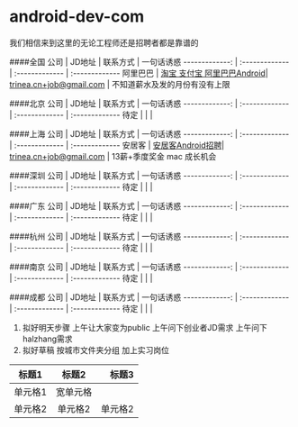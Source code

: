 android-dev-com  
==========  
我们相信来到这里的无论工程师还是招聘者都是靠谱的

####全国
公司  | JD地址 | 联系方式 | 一句话诱惑
-------------: | :------------- | :------------- | :------------- 
阿里巴巴 | [淘宝 支付宝 阿里巴巴Android](http://www.trinea.cn/jobs/alibaba-taobao-zhifubao-b2b-aliyun-jobs/)| [trinea.cn+job@gmail.com](mailto:trinea.cn+job@gmail.com) | 不知道薪水及发的月份有没有上限

####北京
公司  | JD地址 | 联系方式 | 一句话诱惑
-------------: | :------------- | :------------- | :------------- 
待定 |  |  |

####上海
公司  | JD地址 | 联系方式 | 一句话诱惑
-------------: | :------------- | :------------- | :------------- 
安居客 | [安居客Android招聘](http://www.trinea.cn/jobs/anjuke-android-php-jobs/)| [trinea.cn+job@gmail.com](mailto:trinea.cn+job@gmail.com) | 13薪+季度奖金 mac 成长机会

####深圳
公司  | JD地址 | 联系方式 | 一句话诱惑
-------------: | :------------- | :------------- | :------------- 
待定 |  |  |

####广东
公司  | JD地址 | 联系方式 | 一句话诱惑
-------------: | :------------- | :------------- | :------------- 
待定 |  |  |

####杭州
公司  | JD地址 | 联系方式 | 一句话诱惑
-------------: | :------------- | :------------- | :------------- 
待定 |  |  |

####南京
公司  | JD地址 | 联系方式 | 一句话诱惑
-------------: | :------------- | :------------- | :------------- 
待定 |  |  |

####成都
公司  | JD地址 | 联系方式 | 一句话诱惑
-------------: | :------------- | :------------- | :------------- 
待定 |  |  |

1. 拟好明天步骤
上午让大家变为public
上午问下创业者JD需求
上午问下halzhang需求
2. 拟好草稿
按城市文件夹分组
加上实习岗位



标题1 | 标题2 | 标题3 |
-------| :-----: | --------:|
单元格1|宽单元格||
单元格2 | 单元格2 | 单元格2 |
